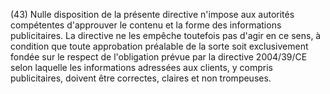 (43) Nulle disposition de la présente directive n'impose aux autorités compétentes d'approuver le contenu et la forme des informations publicitaires. La directive ne les empêche toutefois pas d'agir en ce sens, à condition que toute approbation préalable de la sorte soit exclusivement fondée sur le respect de l'obligation prévue par la directive 2004/39/CE selon laquelle les informations adressées aux clients, y compris publicitaires, doivent être correctes, claires et non trompeuses.